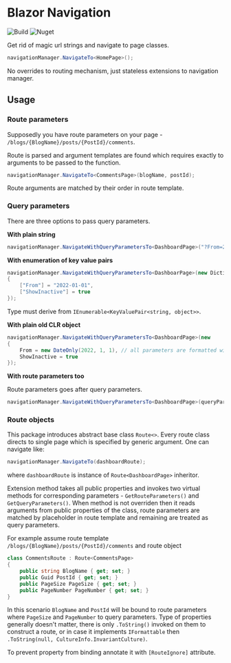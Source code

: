 # Blazor Navigation

![Build](https://github.com/FLAMESpl/oaklab-blazor-navigation/actions/workflows/master-build.yml/badge.svg)
![Nuget](https://img.shields.io/nuget/v/OakLab.Blazor.navigation.svg?style=flat-round&label=nuget)

Get rid of magic url strings and navigate to page classes.

```csharp
navigationManager.NavigateTo<HomePage>();
```

No overrides to routing mechanism, just stateless extensions to navigation manager.

## Usage

### Route parameters

Supposedly you have route parameters on your page - `/blogs/{BlogName}/posts/{PostId}/comments`.

Route is parsed and argument templates are found which requires exactly to arguments to be passed to the function.

```csharp
navigationManager.NavigateTo<CommentsPage>(blogName, postId);
```

Route arguments are matched by their order in route template.

### Query parameters

There are three options to pass query parameters.

**With plain string**

```csharp
navigationManager.NavigateWithQueryParametersTo<DashboardPage>("?From=2022-01-01&ShowInactive=true");
```

**With enumeration of key value pairs**

```csharp
navigationManager.NavigateWithQueryParametersTo<DashboarPage>(new Dictionary<string, object>()
{
    ["From"] = "2022-01-01",
    ["ShowInactive"] = true
});
```

Type must derive from `IEnumerable<KeyValuePair<string, object>>`.

**With plain old CLR object**

```csharp
navigationManager.NavigateWithQueryParametersTo<DashboardPage>(new
{
    From = new DateOnly(2022, 1, 1), // all parameters are formatted with invariant culture
    ShowInactive = true
});
```

**With route parameters too**

Route parameters goes after query parameters.

```csharp
navigationManager.NavigateWithQueryParametersTo<DashboardPage>(queryParameters, routeParameter1, routeParameter2);
```

### Route objects

This package introduces abstract base class `Route<>`. Every route class directs to single page which is specified by generic argument.
One can navigate like:

```csharp
navigationManager.NavigateTo(dashboardRoute);
```

where `dashboardRoute` is instance of `Route<DashboardPage>` inheritor.

Extension method takes all public properties and invokes two virtual methods for corresponding parameters - `GetRouteParameters()` and `GetQueryParameters()`.
When method is not overriden then it reads arguments from public properties of the class, route parameters are matched by placeholder in route template
and remaining are treated as query parameters.

For example assume route template `/blogs/{BlogName}/posts/{PostId}/comments` and route object

```csharp
class CommentsRoute : Route<CommentsPage>
{
    public string BlogName { get; set; }
    public Guid PostId { get; set; }
    public PageSize PageSize { get; set; }
    public PageNumber PageNumber { get; set; }
}
```

In this scenario `BlogName` and `PostId` will be bound to route parameters where `PageSize` and `PageNumber` to query parameters.
Type of properties generally doesn't matter, there is only `.ToString()` invoked on them to construct a route,
or in case it implements `IFormattable` then `.ToString(null, CultureInfo.InvariantCulture)`.

To prevent property from binding annotate it with `[RouteIgnore]` attribute.



